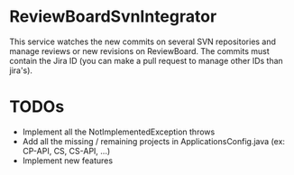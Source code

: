 # ReviewBoardSvnIntegrator
This service watches the new commits on several SVN repositories and manage reviews or new revisions on ReviewBoard. The commits must contain the Jira ID (you can make a pull request to manage other IDs than jira's).

# TODOs
- Implement all the NotImplementedException throws
- Add all the missing / remaining projects in ApplicationsConfig.java (ex: CP-API, CS, CS-API, ...)
- Implement new features
